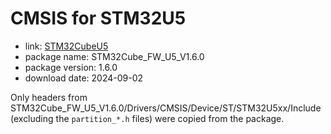 CMSIS for STM32U5
=================

- link: [STM32CubeU5](https://www.st.com/en/embedded-software/stm32cubeu5.html)
- package name: STM32Cube_FW_U5_V1.6.0
- package version: 1.6.0
- download date: 2024-09-02

Only headers from STM32Cube_FW_U5_V1.6.0/Drivers/CMSIS/Device/ST/STM32U5xx/Include (excluding the `partition_*.h` files)
were copied from the package.
